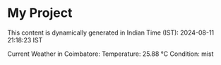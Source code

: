 # My Project

This content is dynamically generated in Indian Time (IST): 2024-08-11 21:18:23 IST


Current Weather in Coimbatore:
Temperature: 25.88 °C
Condition: mist
